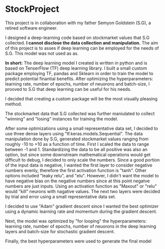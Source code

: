 # StockProject

This project is in collaboration with my father Semyon Goldstein (S.G), a retired software engineer.

I designed a deep-learning code based on stockmarket values that S.G collected.
**I cannot disclose the data collection and manipulation.**
The aim of this project is to asses if deep learning can be employed for the needs of S.G.
This model was not used as as.

**In short:**
The deep learning model I created is written in python and is based on TenserFlow (TF) deep learning library.
I built a small custom package employing TF, pandas and Sklearn in order to train the model to predict potential finantial benefits.
After optimizing the hyperparameters: learning rate, number of epochs, number of neuorons and batch-size, I prooved to S.G that deep learning can be useful for his needs.

I decided that creating a custom package will be the most visually pleasing method.

The stockmarket data that S.G collected was further maniulated to collect "winning" and "losing" instances for training the model.

After some optimizations using a small representative data set, I decided to use three dense layers using "tf.keras.models.Sequential".
The data manipulation done by S.G, generated stockmarket values ranging from roughly -10 to +10 as a function of time.
First I scaled the data to range between -1 and 1.
Standardizing the data to be all positive was also an option, but since some downstream mathematical operations would get difficult to debug, I decided to only scale the numbers.
Since a good portion of the input data is negative, I wanted the first layer to consider negative numbers evenly, therefore the first activation function is "tanh".
Other options included "leaky relu", and "elu". However, I didn't want the model to have negative bias on the negative numbers since at this point negatve numbers are just inputs.
Using an activation function as "Maxout" or "relu" would "kill" neurons with nagative values.
The next two layers were decided by trial and error using a small representative data set.

I decided to use "Adam" gradient descent since I wanted the best optimizer using a dynamic learning rate and momentum during the gradient descent.

Next, the model was optimized by "for looping" the hyperparameters: learning rate, number of epochs, number of neuorons in the deep learning layers and batch-size for stochastic gradient descent.

Finally, the best hyperparameters were used to generate the final model
